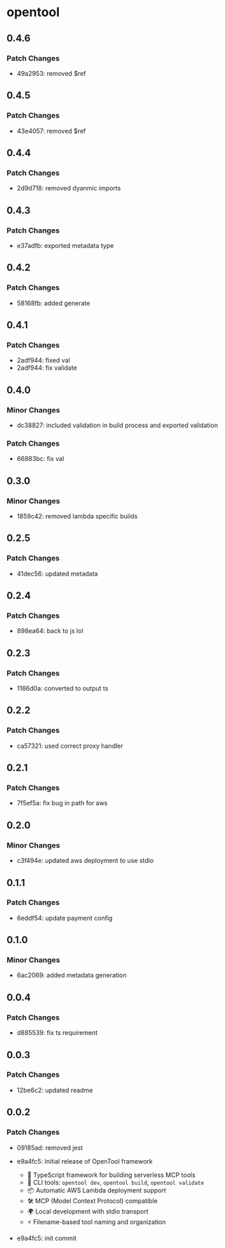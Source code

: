 # opentool

## 0.4.6

### Patch Changes

- 49a2953: removed $ref

## 0.4.5

### Patch Changes

- 43e4057: removed $ref

## 0.4.4

### Patch Changes

- 2d9d718: removed dyanmic imports

## 0.4.3

### Patch Changes

- e37adfb: exported metadata type

## 0.4.2

### Patch Changes

- 58168fb: added generate

## 0.4.1

### Patch Changes

- 2adf944: fixed val
- 2adf944: fix validate

## 0.4.0

### Minor Changes

- dc38827: included validation in build process and exported validation

### Patch Changes

- 66883bc: fix val

## 0.3.0

### Minor Changes

- 1859c42: removed lambda specific builds

## 0.2.5

### Patch Changes

- 41dec56: updated metadata

## 0.2.4

### Patch Changes

- 898ea64: back to js lol

## 0.2.3

### Patch Changes

- 1166d0a: converted to output ts

## 0.2.2

### Patch Changes

- ca57321: used correct proxy handler

## 0.2.1

### Patch Changes

- 7f5ef5a: fix bug in path for aws

## 0.2.0

### Minor Changes

- c3f494e: updated aws deployment to use stdio

## 0.1.1

### Patch Changes

- 6eddf54: update payment config

## 0.1.0

### Minor Changes

- 6ac2069: added metadata generation

## 0.0.4

### Patch Changes

- d885539: fix ts requirement

## 0.0.3

### Patch Changes

- 12be6c2: updated readme

## 0.0.2

### Patch Changes

- 09185ad: removed jest
- e9a4fc5: Initial release of OpenTool framework

  - 🚀 TypeScript framework for building serverless MCP tools
  - 🔧 CLI tools: `opentool dev`, `opentool build`, `opentool validate`
  - 📦 Automatic AWS Lambda deployment support
  - 🛠️ MCP (Model Context Protocol) compatible
  - 🌍 Local development with stdio transport
  - ⚡ Filename-based tool naming and organization

- e9a4fc5: init commit
